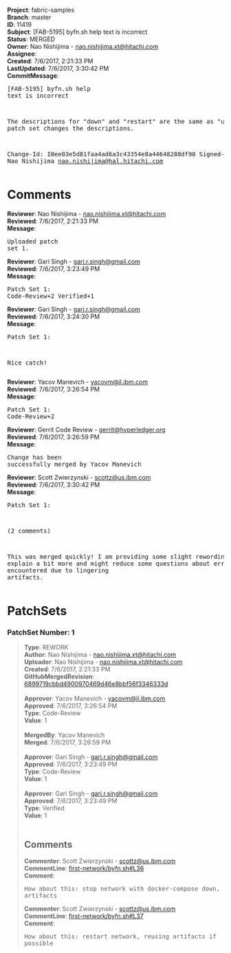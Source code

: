 <strong>Project</strong>: fabric-samples<br><strong>Branch</strong>: master<br><strong>ID</strong>: 11419<br><strong>Subject</strong>: [FAB-5195] byfn.sh help text is incorrect<br><strong>Status</strong>: MERGED<br><strong>Owner</strong>: Nao Nishijima - nao.nishijima.xt@hitachi.com<br><strong>Assignee</strong>:<br><strong>Created</strong>: 7/6/2017, 2:21:33 PM<br><strong>LastUpdated</strong>: 7/6/2017, 3:30:42 PM<br><strong>CommitMessage</strong>:<br><pre>[FAB-5195] byfn.sh help text is incorrect

The descriptions for "down" and "restart" are the same as "up".
This patch set changes the descriptions.

Change-Id: I0ee03e5d81faa4ad6a3c43354e8a44648288df90
Signed-off-by: Nao Nishijima <nao.nishijima@hal.hitachi.com>
</pre><h1>Comments</h1><strong>Reviewer</strong>: Nao Nishijima - nao.nishijima.xt@hitachi.com<br><strong>Reviewed</strong>: 7/6/2017, 2:21:33 PM<br><strong>Message</strong>: <pre>Uploaded patch set 1.</pre><strong>Reviewer</strong>: Gari Singh - gari.r.singh@gmail.com<br><strong>Reviewed</strong>: 7/6/2017, 3:23:49 PM<br><strong>Message</strong>: <pre>Patch Set 1: Code-Review+2 Verified+1</pre><strong>Reviewer</strong>: Gari Singh - gari.r.singh@gmail.com<br><strong>Reviewed</strong>: 7/6/2017, 3:24:30 PM<br><strong>Message</strong>: <pre>Patch Set 1:

Nice catch!</pre><strong>Reviewer</strong>: Yacov Manevich - yacovm@il.ibm.com<br><strong>Reviewed</strong>: 7/6/2017, 3:26:54 PM<br><strong>Message</strong>: <pre>Patch Set 1: Code-Review+2</pre><strong>Reviewer</strong>: Gerrit Code Review - gerrit@hyperledger.org<br><strong>Reviewed</strong>: 7/6/2017, 3:26:59 PM<br><strong>Message</strong>: <pre>Change has been successfully merged by Yacov Manevich</pre><strong>Reviewer</strong>: Scott Zwierzynski - scottz@us.ibm.com<br><strong>Reviewed</strong>: 7/6/2017, 3:30:42 PM<br><strong>Message</strong>: <pre>Patch Set 1:

(2 comments)

This was merged quickly! I am providing some slight rewordings that explain a bit more and might reduce some questions about errors encountered due to lingering artifacts.</pre><h1>PatchSets</h1><h3>PatchSet Number: 1</h3><blockquote><strong>Type</strong>: REWORK<br><strong>Author</strong>: Nao Nishijima - nao.nishijima.xt@hitachi.com<br><strong>Uploader</strong>: Nao Nishijima - nao.nishijima.xt@hitachi.com<br><strong>Created</strong>: 7/6/2017, 2:21:33 PM<br><strong>GitHubMergedRevision</strong>: [6899719cbbd4900970469d46e8bbf56f3346333d](https://github.com/hyperledger-gerrit-archive/fabric-samples/commit/6899719cbbd4900970469d46e8bbf56f3346333d)<br><br><strong>Approver</strong>: Yacov Manevich - yacovm@il.ibm.com<br><strong>Approved</strong>: 7/6/2017, 3:26:54 PM<br><strong>Type</strong>: Code-Review<br><strong>Value</strong>: 1<br><br><strong>MergedBy</strong>: Yacov Manevich<br><strong>Merged</strong>: 7/6/2017, 3:26:59 PM<br><br><strong>Approver</strong>: Gari Singh - gari.r.singh@gmail.com<br><strong>Approved</strong>: 7/6/2017, 3:23:49 PM<br><strong>Type</strong>: Code-Review<br><strong>Value</strong>: 1<br><br><strong>Approver</strong>: Gari Singh - gari.r.singh@gmail.com<br><strong>Approved</strong>: 7/6/2017, 3:23:49 PM<br><strong>Type</strong>: Verified<br><strong>Value</strong>: 1<br><br><h2>Comments</h2><strong>Commenter</strong>: Scott Zwierzynski - scottz@us.ibm.com<br><strong>CommentLine</strong>: [first-network/byfn.sh#L36](https://github.com/hyperledger-gerrit-archive/fabric-samples/blob/6899719cbbd4900970469d46e8bbf56f3346333d/first-network/byfn.sh#L36)<br><strong>Comment</strong>: <pre>How about this: stop network with docker-compose down, and remove artifacts</pre><strong>Commenter</strong>: Scott Zwierzynski - scottz@us.ibm.com<br><strong>CommentLine</strong>: [first-network/byfn.sh#L37](https://github.com/hyperledger-gerrit-archive/fabric-samples/blob/6899719cbbd4900970469d46e8bbf56f3346333d/first-network/byfn.sh#L37)<br><strong>Comment</strong>: <pre>How about this: restart network, reusing artifacts if possible</pre></blockquote>